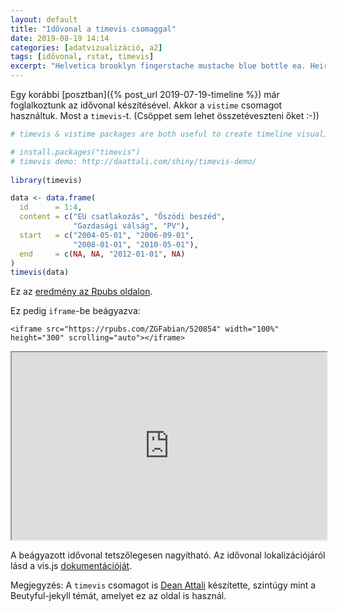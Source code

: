 ```yaml
---
layout: default
title: "Idővonal a timevis csomaggal"
date: 2019-08-19 14:14
categories: [adatvizualizáció, a2]
tags: [idővonal, rstat, timevis]
excerpt: "Helvetica brooklyn fingerstache mustache blue bottle ea. Heirloom intelligentsia whatever, minim kinfolk leggings direct trade aliquip distillery post-ironic roof party cliche. Semiotics art party id sriracha thundercats ramps dreamcatcher tote bag hoodie banjo glossier messenger bag. Lo-fi tousled next level adaptogen vice church-key. Shabby chic sed try-hard hashtag, aesthetic wayfarers twee ex tofu wolf knausgaard banh mi." 
---
```

Egy korábbi [posztban]({% post_url 2019-07-19-timeline %}) már foglalkoztunk az idővonal készítésével. Akkor a `vistime` csomagot használtuk. Most a `timevis`-t. (Csöppet sem lehet összetéveszteni őket :-))

```r
# timevis & vistime packages are both useful to create timeline visualization.

# install.packages("timevis")
# timevis demo: http://daattali.com/shiny/timevis-demo/
  
library(timevis)

data <- data.frame(
  id      = 1:4,
  content = c("EU csatlakozás", "Őszödi beszéd",
              "Gazdasági válság", "PV"),
  start   = c("2004-05-01", "2006-09-01",
              "2008-01-01", "2010-05-01"),
  end     = c(NA, NA, "2012-01-01", NA)
)
timevis(data)
```

Ez az [eredmény az Rpubs oldalon](http://rpubs.com/ZGFabian/520854).

Ez pedig `iframe`-be beágyazva:

```
<iframe src="https://rpubs.com/ZGFabian/520854" width="100%" height="300" scrolling="auto"></iframe>
```

<iframe src="https://rpubs.com/ZGFabian/520854" width="100%" height="300" scrolling="auto"></iframe>

A beágyazott idővonal tetszőlegesen nagyítható. Az idővonal lokalizációjáról lásd a vis.js [dokumentációját](https://visjs.github.io/vis-timeline/docs/timeline/#Localization). 

Megjegyzés: A `timevis` csomagot is [Dean Attali](https://deanattali.com/) készítette, szintúgy mint a Beutyful-jekyll témát, amelyet ez az oldal is használ.

